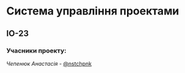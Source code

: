 # Система управління проектами

## ІО-23

### Учасники проекту:

<i>Чепенюк Анастасія</i> - <a href=https://t.me/nstchpnk>@nstchpnk</a></br>

